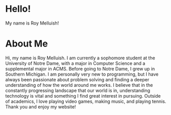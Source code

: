 <!DOCTYPE html>
<html>
<body>
<h1>Hello!</h1>
<p>My name is Roy Melluish!</p>
<h1>About Me</h1>
<p>Hi, my name is Roy Melluish. I am currently a sophomore student at the University of Notre Dame, with a major in Computer Science and a supplemental major in ACMS. Before going to Notre Dame, I grew up in Southern Michigan. I am personally very new to programming, but I have always been passionate about problem solving and finding a deeper understanding of how the world around me works. I believe that in the constantly progressing landscape that our world is in, understanding technology is vital and something I find great interest in pursuing. Outside of academics, I love playing video games, making music, and playing tennis. Thank you and enjoy my website!</p>
</body>
</html>
